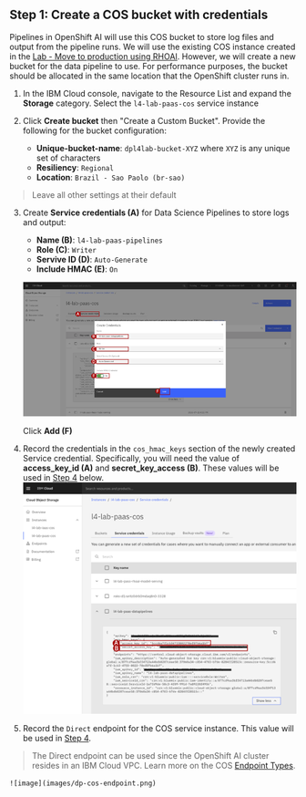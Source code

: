 ## Step 1: Create a COS bucket with credentials

Pipelines in OpenShift AI will use this COS bucket to store log files and output from the pipeline runs. We will use the existing COS instance created in the [Lab - Move to production using RHOAI](../move2production/move2prod.md). However, we will create a new bucket for the data pipeline to use. For performance purposes, the bucket should be allocated in the same location that the OpenShift cluster runs in.

1. In the IBM Cloud console, navigate to the Resource List and expand the **Storage** category. Select the `l4-lab-paas-cos` service instance

2. Click **Create bucket** then "Create a Custom Bucket". Provide the following for the bucket configuration:
    +  **Unique-bucket-name**: `dpl4lab-bucket-XYZ` where `XYZ` is any unique set of characters
    +  **Resiliency**: `Regional`
    +  **Location**: `Brazil - Sao Paolo (br-sao)`
> Leave all other settings at their default

3. Create **Service credentials (A)** for Data Science Pipelines to store logs and output:
    +  **Name (B)**: `l4-lab-paas-pipelines`
    +  **Role (C)**: `Writer`
    +  **Servive ID (D)**: `Auto-Generate`
    +  **Include HMAC (E)**: `On`

    ![image](images/dp-cos-creds.png)

    Click **Add (F)**

4. Record the credentials in the `cos_hmac_keys` section of the newly created Service credential. Specifically, you will need the value of **access_key_id (A)** and **secret_key_access (B)**. These values will be used in [Step 4](#step-4-create-a-pipeline-server) below.
![image](images/dp-cos-creds-values.png)

5. Record the `Direct` endpoint for the COS service instance. This value will be used in [Step 4](#step-4-create-a-pipeline-server).
> The Direct endpoint can be used since the OpenShift AI cluster resides in an IBM Cloud VPC. Learn more on the COS [Endpoint Types](https://cloud.ibm.com/docs/cloud-object-storage?topic=cloud-object-storage-endpoints#advanced-endpoint-types).

    ![image](images/dp-cos-endpoint.png)
